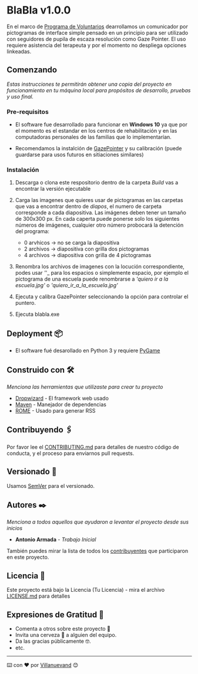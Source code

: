 # BlaBla v1.0.0

En el marco de [Programa de Voluntarios](http:/ciencia.chubut.gov.ar/programa-de-voluntarios/) dearrollamos un comunicador por pictogramas de interface simple pensado en un principio para ser utilizado con seguidores de pupila de escaza resolución como Gaze Pointer. El uso requiere asistencia del terapeuta y por el momento no despliega opciones linkeadas.

## Comenzando 

_Estas instrucciones te permitirán obtener una copia del proyecto en funcionamiento en tu máquina local para propósitos de desarrollo, pruebas y uso final._


### Pre-requisitos

* El software fue desarrollado para funcionar en **Windows 10** ya que por el momento es el estandar en los centros de rehabilitación y en las computadoras personales de las familias que lo implementarían. 

* Recomendamos la instalción de [GazePointer](https://sourceforge.net/projects/gazepointer/) y su calibración (puede guardarse para usos futuros en sitiaciones similares)


### Instalación 

1. Descarga o clona este respositorio dentro de la carpeta _Build_ vas a encontrar la versión ejecutable

2. Carga las imagenes que quieres usar de pictogramas en las carpetas que vas a encontrar dentro de _diapos_, el numero de carpeta corresponde a cada diapositiva. Las imágenes deben tener un tamaño de 300x300 px. En cada caperta puede ponerse solo los siguientes números de imágenes, cualquier otro número probocará la detención del programa:
   * 0 arvhicos -> no se carga la diapositiva 
   * 2 archivos -> diapositiva con grilla dos pictogramas
   * 4 archivos -> diapositiva con grilla de 4 pictogramas

3. Renombra los archivos de imagenes con la locución correspondiente, podes usar _'_'_ para los espacios o simplemente espacio, por ejemplo el pictograma de una escuela puede renombrarse a _'quiero ir a la escuela.jpg'_ o _'quiero_ir_a_la_escuela.jpg'_ 

4. Ejecuta y calibra GazePointer seleccionando la opción para controlar el puntero.

5. Ejecuta blabla.exe


## Deployment 📦

* El software fué desarollado en Python 3 y requiere [PyGame](https://www.pygame.org/wiki/GettingStarted)

## Construido con 🛠️

_Menciona las herramientas que utilizaste para crear tu proyecto_

* [Dropwizard](http://www.dropwizard.io/1.0.2/docs/) - El framework web usado
* [Maven](https://maven.apache.org/) - Manejador de dependencias
* [ROME](https://rometools.github.io/rome/) - Usado para generar RSS

## Contribuyendo 🖇️

Por favor lee el [CONTRIBUTING.md](https://gist.github.com/villanuevand/xxxxxx) para detalles de nuestro código de conducta, y el proceso para enviarnos pull requests.


## Versionado 📌

Usamos [SemVer](https://semver.org/lang/es/) para el versionado. 

## Autores ✒️

_Menciona a todos aquellos que ayudaron a levantar el proyecto desde sus inicios_

* **Antonio Armada** - *Trabajo Inicial* 

También puedes mirar la lista de todos los [contribuyentes](https://github.com/your/project/contributors) que participaron en este proyecto. 

## Licencia 📄

Este proyecto está bajo la Licencia (Tu Licencia) - mira el archivo [LICENSE.md](LICENSE.md) para detalles

## Expresiones de Gratitud 🎁

* Comenta a otros sobre este proyecto 📢
* Invita una cerveza 🍺 a alguien del equipo. 
* Da las gracias públicamente 🤓.
* etc.



---
⌨️ con ❤️ por [Villanuevand](https://github.com/Villanuevand) 😊
